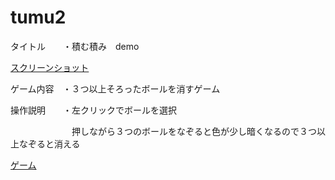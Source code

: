 # tumu2

タイトル　　・積む積み　demo

[スクリーンショット](https://github.com/exiaripea/tumu2/blob/master/gazou.jpg?raw=true "syamu_game")

ゲーム内容　・３つ以上そろったボールを消すゲーム

操作説明　　・左クリックでボールを選択

　　　　　　　押しながら３つのボールをなぞると色が少し暗くなるので３つ以上なぞると消える
       
      
      
[ゲーム](https://exiaripea.github.io/tumu2/)
